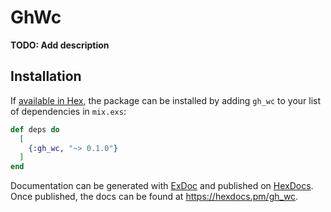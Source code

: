 # GhWc

**TODO: Add description**

## Installation

If [available in Hex](https://hex.pm/docs/publish), the package can be installed
by adding `gh_wc` to your list of dependencies in `mix.exs`:

```elixir
def deps do
  [
    {:gh_wc, "~> 0.1.0"}
  ]
end
```

Documentation can be generated with [ExDoc](https://github.com/elixir-lang/ex_doc)
and published on [HexDocs](https://hexdocs.pm). Once published, the docs can
be found at <https://hexdocs.pm/gh_wc>.

